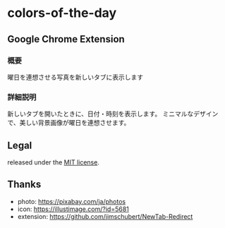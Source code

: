 # colors-of-the-day

## Google Chrome Extension
### 概要
曜日を連想させる写真を新しいタブに表示します

### 詳細説明
新しいタブを開いたときに、日付・時刻を表示します。
ミニマルなデザインで、美しい背景画像が曜日を連想させます。

## Legal
released under the [MIT license](http://bit.ly/mit-license). 


## Thanks
- photo: https://pixabay.com/ja/photos
- icon: https://illustimage.com/?id=5681
- extension: https://github.com/jimschubert/NewTab-Redirect

